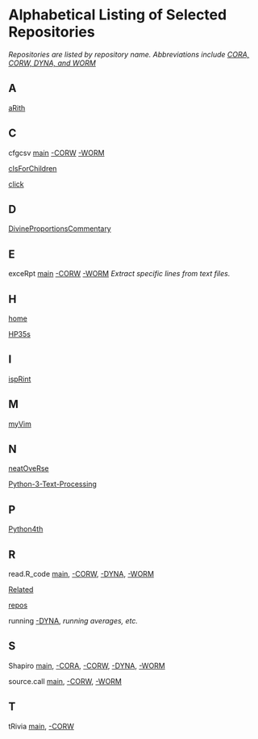 Alphabetical Listing of Selected Repositories
=============================================

_Repositories are listed by repository name. Abbreviations include
[CORA, CORW, DYNA, and WORM](https://github.com/dmparrishphd/repos/blob/main/Files/CORW/0/conventions.md#storageDiscipline)_


A
-

[aRith](https://github.com/dmparrishphd/aRith)

C
-

cfgcsv
[main](https://github.com/dmparrishphd/cfgcsv-CORW)
[-CORW](https://github.com/dmparrishphd/cfgcsv-CORW)
[-WORM](https://github.com/dmparrishphd/cfgcsv-WORM)

[cIsForChildren](https://github.com/dmparrishphd/cIsForChildren)

[click](https://github.com/dmparrishphd/click)

D
-

[DivineProportionsCommentary](https://github.com/dmparrishphd/DivineProportionsCommentary)

E
-

exceRpt
[main](https://github.com/dmparrishphd/exceRpt)
[-CORW](https://github.com/dmparrishphd/exceRpt)
[-WORM](https://github.com/dmparrishphd/exceRpt-WORM)
_Extract specific lines from text files._

H
-

[home](https://github.com/dmparrishphd/home)

[HP35s](https://github.com/dmparrishphd/HP35s)

I
-

[ispRint](https://github.com/dmparrishphd/ispRint)

M
-

[myVim](https://github.com/dmparrishphd/myVim)

N
-

[neatOveRse](https://github.com/dmparrishphd/neatOveRse)

[Python-3-Text-Processing](https://github.com/dmparrishphd/Python-3-Text-Processing)

P
-

[Python4th](https://github.com/dmparrishphd/Python4th)

R
-

read.R_code
[main](https://github.com/dmparrishphd/read.R_code),
[-CORW](https://github.com/dmparrishphd/read.R_code),
[-DYNA](https://github.com/dmparrishphd/read.R_code-DYNA),
[-WORM](https://github.com/dmparrishphd/read.R_code-WORM)

[Related](https://github.com/dmparrishphd/Related)

[repos](https://github.com/dmparrishphd/repos)

running
[-DYNA](https://github.com/dmparrishphd/running-DYNA),
_running averages, etc._

S
-

Shapiro
[main](https://github.com/dmparrishphd/Shapiro),
[-CORA](https://github.com/dmparrishphd/Shapiro-CORA),
[-CORW](https://github.com/dmparrishphd/Shapiro-CORW),
[-DYNA](https://github.com/dmparrishphd/Shapiro-DYNA),
[-WORM](https://github.com/dmparrishphd/Shapiro)

source.call
[main](https://github.com/dmparrishphd/source.call-CORW),
[-CORW](https://github.com/dmparrishphd/source.call-CORW),
[-WORM](https://github.com/dmparrishphd/source.call-WORM)

T
-

tRivia
[main](https://github.com/dmparrishphd/tRivia),
[-CORW](https://github.com/dmparrishphd/tRivia-CORW)

